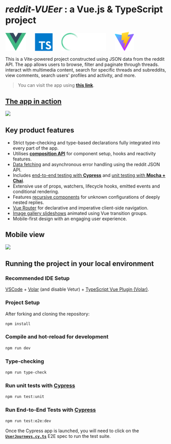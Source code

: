 # ***reddit-VUEer*** : a Vue.js & TypeScript project
<p float="left">
  <img src="./src/assets/images/logo.svg" width="65" />
  &nbsp;&nbsp;&nbsp;&nbsp;&nbsp;
  <img src="./src/assets/images/ts.svg" width="55" />
  &nbsp;&nbsp;&nbsp;&nbsp;&nbsp;
  <img src="./src/assets/images/cy.svg" width="140" />
  &nbsp;&nbsp;&nbsp;&nbsp;&nbsp;
  <img src="./src/assets/images/vitejs.svg" width="60" /> 
</p>

This is a Vite-powered project constructed using JSON data from the reddit API. The app allows users to browse, filter and paginate through threads. interact with multimedia content, search for specific threads and subreddits, view comments, search users' profiles and activity, and more. 

> You can visit the app using **[this link](https://vuer.netlify.app)**.

## [The app in action](https://vuer.netlify.app/)
[<img src="./src/assets/screenshots/peek-demo.gif" width="700" />](https://vuer.netlify.app/)

## Key product features
- Strict type-checking and type-based declarations fully integrated into every part of the app.
- Utilises [**composition API**](https://vuejs.org/guide/extras/composition-api-faq.html) for component setup, hooks and reactivity features.
- [Data fetching](/src/utils/apiRequests.ts) and asynchronous error handling using the reddit JSON API.
- Includes [end-to-end testing with **Cypress**](/cypress/e2e/UserJourneys.cy.ts) and [unit testing with **Mocha + Chai**](/src/components/__tests__/unit-tests.cy.ts).
- Extensive use of props, watchers, lifecycle hooks, emitted events and conditional rendering.
- Features [recursive components](/src/components/NestedReplies.vue) for unknown configurations of deeply nested replies.
- [Vue Router](/src/router/index.ts) for declarative and imperative client-side navigation.
- [Image gallery slideshows](/src/assets/screenshots/gallery.gif) animated using Vue transition groups.
- Mobile-first design with an engaging user experience.

## Mobile view

<img src='./src/assets/screenshots/mobile-peek-demo.gif' width=400>

## Running the project in your local environment
### Recommended IDE Setup

[VSCode](https://code.visualstudio.com/) + [Volar](https://marketplace.visualstudio.com/items?itemName=Vue.volar) (and disable Vetur) + [TypeScript Vue Plugin (Volar)](https://marketplace.visualstudio.com/items?itemName=Vue.vscode-typescript-vue-plugin).

### Project Setup
After forking and cloning the repository:
```sh
npm install
```

### Compile and hot-reload for development

```sh
npm run dev
```

### Type-checking

```sh
npm run type-check
```

### Run unit tests with [Cypress](https://www.cypress.io/)

```sh
npm run test:unit
```

### Run End-to-End Tests with [Cypress](https://www.cypress.io/)

```sh
npm run test:e2e:dev
```
Once the Cypress app is launched, you will need to click on the **[```UserJourneys.cy.ts```](/cypress/e2e/UserJourneys.cy.ts)** E2E spec to run the test suite.